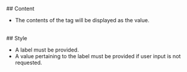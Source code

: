 <br>
## Content

* The contents of the tag will be displayed as the value.

<br>
## Style

* A label must be provided.
* A value pertaining to the label must be provided if user input is not requested.
